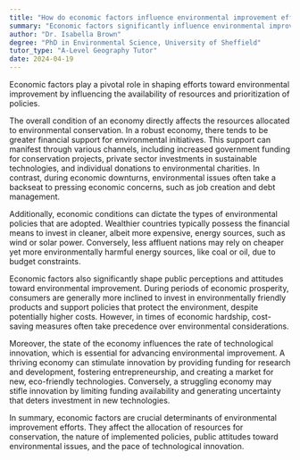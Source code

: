 ```yaml
---
title: "How do economic factors influence environmental improvement efforts?"
summary: "Economic factors significantly influence environmental improvement efforts by determining the availability of resources and prioritisation of policies."
author: "Dr. Isabella Brown"
degree: "PhD in Environmental Science, University of Sheffield"
tutor_type: "A-Level Geography Tutor"
date: 2024-04-19
---
```


Economic factors play a pivotal role in shaping efforts toward environmental improvement by influencing the availability of resources and prioritization of policies.

The overall condition of an economy directly affects the resources allocated to environmental conservation. In a robust economy, there tends to be greater financial support for environmental initiatives. This support can manifest through various channels, including increased government funding for conservation projects, private sector investments in sustainable technologies, and individual donations to environmental charities. In contrast, during economic downturns, environmental issues often take a backseat to pressing economic concerns, such as job creation and debt management.

Additionally, economic conditions can dictate the types of environmental policies that are adopted. Wealthier countries typically possess the financial means to invest in cleaner, albeit more expensive, energy sources, such as wind or solar power. Conversely, less affluent nations may rely on cheaper yet more environmentally harmful energy sources, like coal or oil, due to budget constraints.

Economic factors also significantly shape public perceptions and attitudes toward environmental improvement. During periods of economic prosperity, consumers are generally more inclined to invest in environmentally friendly products and support policies that protect the environment, despite potentially higher costs. However, in times of economic hardship, cost-saving measures often take precedence over environmental considerations.

Moreover, the state of the economy influences the rate of technological innovation, which is essential for advancing environmental improvement. A thriving economy can stimulate innovation by providing funding for research and development, fostering entrepreneurship, and creating a market for new, eco-friendly technologies. Conversely, a struggling economy may stifle innovation by limiting funding availability and generating uncertainty that deters investment in new technologies.

In summary, economic factors are crucial determinants of environmental improvement efforts. They affect the allocation of resources for conservation, the nature of implemented policies, public attitudes toward environmental issues, and the pace of technological innovation.
    